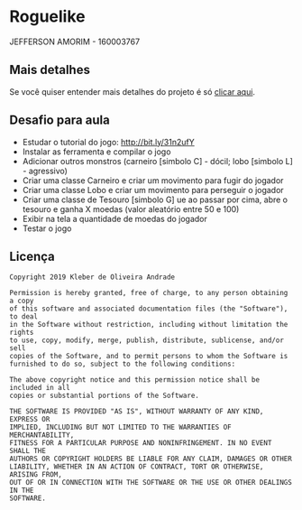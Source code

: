 # Roguelike

JEFFERSON AMORIM - 160003767 

## Mais detalhes

Se você quiser entender mais detalhes do projeto é só [clicar aqui](https://medium.com/@kleberandrade/orientação-a-objetos-em-dart-16542b792eb9).

## Desafio para aula
* Estudar o tutorial do jogo: http://bit.ly/31n2ufY
* Instalar as ferramenta e compilar o jogo
* Adicionar outros monstros (carneiro [simbolo C] - dócil; lobo [simbolo L] - agressivo)
* Criar uma classe Carneiro e criar um movimento para fugir do jogador
* Criar uma classe Lobo e criar um movimento para perseguir o jogador
* Criar uma classe de Tesouro [simbolo G] ue ao passar por cima, abre o tesouro e ganha X moedas (valor aleatório entre 50 e 100)
* Exibir na tela a quantidade de moedas do jogador
* Testar o jogo

## Licença

    Copyright 2019 Kleber de Oliveira Andrade
    
    Permission is hereby granted, free of charge, to any person obtaining a copy
    of this software and associated documentation files (the "Software"), to deal
    in the Software without restriction, including without limitation the rights
    to use, copy, modify, merge, publish, distribute, sublicense, and/or sell
    copies of the Software, and to permit persons to whom the Software is
    furnished to do so, subject to the following conditions:
    
    The above copyright notice and this permission notice shall be included in all
    copies or substantial portions of the Software.
    
    THE SOFTWARE IS PROVIDED "AS IS", WITHOUT WARRANTY OF ANY KIND, EXPRESS OR
    IMPLIED, INCLUDING BUT NOT LIMITED TO THE WARRANTIES OF MERCHANTABILITY,
    FITNESS FOR A PARTICULAR PURPOSE AND NONINFRINGEMENT. IN NO EVENT SHALL THE
    AUTHORS OR COPYRIGHT HOLDERS BE LIABLE FOR ANY CLAIM, DAMAGES OR OTHER
    LIABILITY, WHETHER IN AN ACTION OF CONTRACT, TORT OR OTHERWISE, ARISING FROM,
    OUT OF OR IN CONNECTION WITH THE SOFTWARE OR THE USE OR OTHER DEALINGS IN THE
    SOFTWARE.
